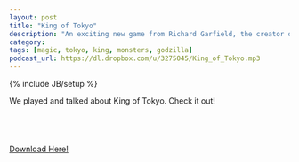 ```yaml
---
layout: post
title: "King of Tokyo"
description: "An exciting new game from Richard Garfield, the creator of Magic: The Gathering."
category: 
tags: [magic, tokyo, king, monsters, godzilla]
podcast_url: https://dl.dropbox.com/u/3275045/King_of_Tokyo.mp3
---
```

{% include JB/setup %}

We played and talked about King of Tokyo. Check it out!

<object width="300" height="42">
<param name="src" value="https://dl.dropbox.com/u/3275045/King_of_Tokyo.mp3">
<param name="autoplay" value="false">
<param name="controller" value="true">
<param name="bgcolor" value="#FFFFFF">
<embed src="https://dl.dropbox.com/u/3275045/King_of_Tokyo.mp3" autostart="false" loop="false" width="300" height="42" controller="true" bgcolor="#FFFFFF">
</object>

[Download Here!](https://dl.dropbox.com/u/3275045/King_of_Tokyo.mp3)
